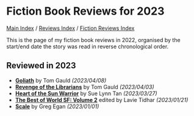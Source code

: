 # Fiction Book Reviews for 2023

[Main Index](../../../README.md) / [Reviews Index](../../README.md) / [Fiction Reviews Index](../README.md)

This is the page of my fiction book reviews in 2022, organised by the start/end date the story was read in reverse chronological order.

## Reviewed in 2023
- [**Goliath**](20230408-Goliath.md) by Tom Gauld *(2023/04/08)*
- [**Revenge of the Librarians**](20230403-RevengeOfTheLibrarians.md) by Tom Gauld *(2023/04/03)*
- [**Heart of the Sun Warrior**](20230327-HeartOfTheSunWarrior.md) by Sue Lynn Tan *(2023/03/27)*
- [**The Best of World SF: Volume 2**](20230121-TheBestOfWorldSfVolume2.md) edited by Lavie Tidhar *(2023/01/21)*
- [**Scale**](20230101-Scale.md) by Greg Egan *(2023/01/01)*
